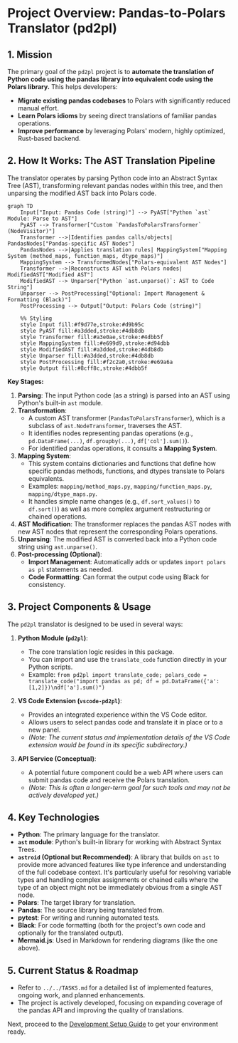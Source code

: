 # Project Overview: Pandas-to-Polars Translator (pd2pl)

## 1. Mission

The primary goal of the `pd2pl` project is to **automate the translation of Python code using the pandas library into equivalent code using the Polars library.** This helps developers:

*   **Migrate existing pandas codebases** to Polars with significantly reduced manual effort.
*   **Learn Polars idioms** by seeing direct translations of familiar pandas operations.
*   **Improve performance** by leveraging Polars' modern, highly optimized, Rust-based backend.

## 2. How It Works: The AST Translation Pipeline

The translator operates by parsing Python code into an Abstract Syntax Tree (AST), transforming relevant pandas nodes within this tree, and then unparsing the modified AST back into Polars code.

```mermaid
graph TD
    Input["Input: Pandas Code (string)"] --> PyAST["Python `ast` Module: Parse to AST"]
    PyAST --> Transformer["Custom `PandasToPolarsTransformer` (NodeVisitor)"]
    Transformer -->|Identifies pandas calls/objects| PandasNodes["Pandas-specific AST Nodes"]
    PandasNodes -->|Applies translation rules| MappingSystem["Mapping System (method_maps, function_maps, dtype_maps)"]
    MappingSystem --> TransformedNodes["Polars-equivalent AST Nodes"]
    Transformer -->|Reconstructs AST with Polars nodes| ModifiedAST["Modified AST"]
    ModifiedAST --> Unparser["Python `ast.unparse()`: AST to Code String"]
    Unparser --> PostProcessing["Optional: Import Management & Formatting (Black)"]
    PostProcessing --> Output["Output: Polars Code (string)"]

    %% Styling
    style Input fill:#f9d77e,stroke:#d9b95c
    style PyAST fill:#a3dded,stroke:#4db8db
    style Transformer fill:#a3e0ae,stroke:#4dbb5f
    style MappingSystem fill:#e699d9,stroke:#d94dbb
    style ModifiedAST fill:#a3dded,stroke:#4db8db
    style Unparser fill:#a3dded,stroke:#4db8db
    style PostProcessing fill:#f2c2a0,stroke:#e69a6a
    style Output fill:#8cff8c,stroke:#4dbb5f
```

**Key Stages:**

1.  **Parsing**: The input Python code (as a string) is parsed into an AST using Python's built-in `ast` module.
2.  **Transformation**: 
    *   A custom AST transformer (`PandasToPolarsTransformer`), which is a subclass of `ast.NodeTransformer`, traverses the AST.
    *   It identifies nodes representing pandas operations (e.g., `pd.DataFrame(...)`, `df.groupby(...)`, `df['col'].sum()`).
    *   For identified pandas operations, it consults a **Mapping System**.
3.  **Mapping System**:
    *   This system contains dictionaries and functions that define how specific pandas methods, functions, and dtypes translate to Polars equivalents.
    *   Examples: `mapping/method_maps.py`, `mapping/function_maps.py`, `mapping/dtype_maps.py`.
    *   It handles simple name changes (e.g., `df.sort_values()` to `df.sort()`) as well as more complex argument restructuring or chained operations.
4.  **AST Modification**: The transformer replaces the pandas AST nodes with new AST nodes that represent the corresponding Polars operations.
5.  **Unparsing**: The modified AST is converted back into a Python code string using `ast.unparse()`.
6.  **Post-processing (Optional)**:
    *   **Import Management**: Automatically adds or updates `import polars as pl` statements as needed.
    *   **Code Formatting**: Can format the output code using Black for consistency.

## 3. Project Components & Usage

The `pd2pl` translator is designed to be used in several ways:

1.  **Python Module (`pd2pl`)**: 
    *   The core translation logic resides in this package.
    *   You can import and use the `translate_code` function directly in your Python scripts.
    *   Example: `from pd2pl import translate_code; polars_code = translate_code("import pandas as pd; df = pd.DataFrame({'a': [1,2]})\ndf['a'].sum()")`

2.  **VS Code Extension (`vscode-pd2pl`)**: 
    *   Provides an integrated experience within the VS Code editor.
    *   Allows users to select pandas code and translate it in place or to a new panel.
    *   *(Note: The current status and implementation details of the VS Code extension would be found in its specific subdirectory.)*

3.  **API Service (Conceptual)**: 
    *   A potential future component could be a web API where users can submit pandas code and receive the Polars translation.
    *   *(Note: This is often a longer-term goal for such tools and may not be actively developed yet.)*

## 4. Key Technologies

*   **Python**: The primary language for the translator.
*   **`ast` module**: Python's built-in library for working with Abstract Syntax Trees.
*   **`astroid` (Optional but Recommended)**: A library that builds on `ast` to provide more advanced features like type inference and understanding of the full codebase context. It's particularly useful for resolving variable types and handling complex assignments or chained calls where the type of an object might not be immediately obvious from a single AST node.
*   **Polars**: The target library for translation.
*   **Pandas**: The source library being translated from.
*   **pytest**: For writing and running automated tests.
*   **Black**: For code formatting (both for the project's own code and optionally for the translated output).
*   **Mermaid.js**: Used in Markdown for rendering diagrams (like the one above).

## 5. Current Status & Roadmap

*   Refer to `../../TASKS.md` for a detailed list of implemented features, ongoing work, and planned enhancements.
*   The project is actively developed, focusing on expanding coverage of the pandas API and improving the quality of translations.

Next, proceed to the [Development Setup Guide](./DEVELOPMENT_SETUP.md) to get your environment ready. 